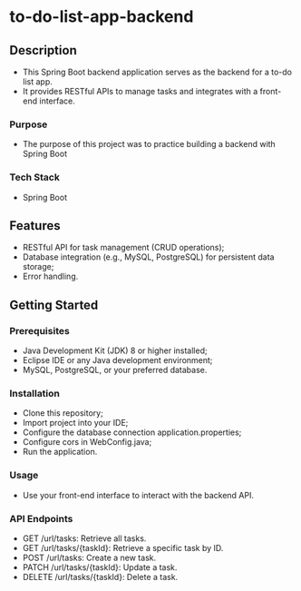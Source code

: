 # to-do-list-app-backend

## Description
* This Spring Boot backend application serves as the backend for a to-do list app. 
* It provides RESTful APIs to manage tasks and integrates with a front-end interface.
### Purpose
* The purpose of this project was to practice building a backend with Spring Boot
### Tech Stack
* Spring Boot

## Features 
 - RESTful API for task management (CRUD operations);
 - Database integration (e.g., MySQL, PostgreSQL) for persistent data storage;
 - Error handling.

## Getting Started
### Prerequisites
 - Java Development Kit (JDK) 8 or higher installed;
 - Eclipse IDE or any Java development environment;
 - MySQL, PostgreSQL, or your preferred database.

### Installation
 - Clone this repository;
 - Import project into your IDE;
 - Configure the database connection application.properties;
 - Configure cors in WebConfig.java;
 - Run the application.

### Usage
 - Use your front-end interface to interact with the backend API.

### API Endpoints
 - GET /url/tasks: Retrieve all tasks.
 - GET /url/tasks/{taskId}: Retrieve a specific task by ID.
 - POST /url/tasks: Create a new task.
 - PATCH /url/tasks/{taskId}: Update a task.
 - DELETE /url/tasks/{taskId}: Delete a task.

